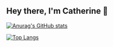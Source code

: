 ## Hey there, I'm Catherine :wave:

[![Anurag's GitHub stats](https://github-readme-stats.vercel.app/api?username=rosscm&count_private=true&show_icons=true&hide_title=true&theme=tokyonight&hide_border=true%include_all_commits=true)](https://github.com/rosscm)

[![Top Langs](https://github-readme-stats.vercel.app/api/top-langs/?username=rosscm&hide_title=true&theme=tokyonight&hide_border=true)](https://github.com/anuraghazra/github-readme-stats)
